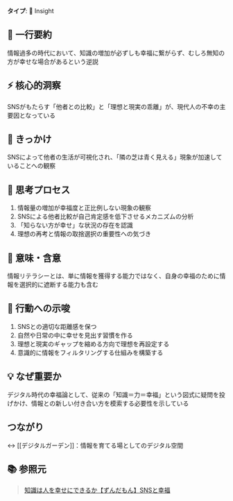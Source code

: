 **タイプ**: 💭 Insight

## 📝 一行要約
情報過多の時代において、知識の増加が必ずしも幸福に繋がらず、むしろ無知の方が幸せな場合があるという逆説

## ⚡ 核心的洞察
SNSがもたらす「他者との比較」と「理想と現実の乖離」が、現代人の不幸の主要因となっている

## 🎯 きっかけ
SNSによって他者の生活が可視化され、「隣の芝は青く見える」現象が加速していることへの観察

## 🧠 思考プロセス
1. 情報量の増加が幸福度と正比例しない現象の観察
2. SNSによる他者比較が自己肯定感を低下させるメカニズムの分析
3. 「知らない方が幸せ」な状況の存在を認識
4. 理想の再考と情報の取捨選択の重要性への気づき

## 🌟 意味・含意
情報リテラシーとは、単に情報を獲得する能力ではなく、自身の幸福のために情報を選択的に遮断する能力も含む

## 🚀 行動への示唆
1. SNSとの適切な距離感を保つ
2. 自然や日常の中に幸せを見出す習慣を作る
3. 理想と現実のギャップを縮める方向で理想を再設定する
4. 意識的に情報をフィルタリングする仕組みを構築する

## 💡 なぜ重要か
デジタル時代の幸福論として、従来の「知識＝力＝幸福」という図式に疑問を投げかけ、情報との新しい付き合い方を模索する必要性を示している

## つながり
↔ [[デジタルガーデン]]：情報を育てる場としてのデジタル空間

## 📚 参照元
> [知識は人を幸せにできるか【ずんだもん】SNSと幸福](https://www.youtube.com/embed/s1npG45vfQo)